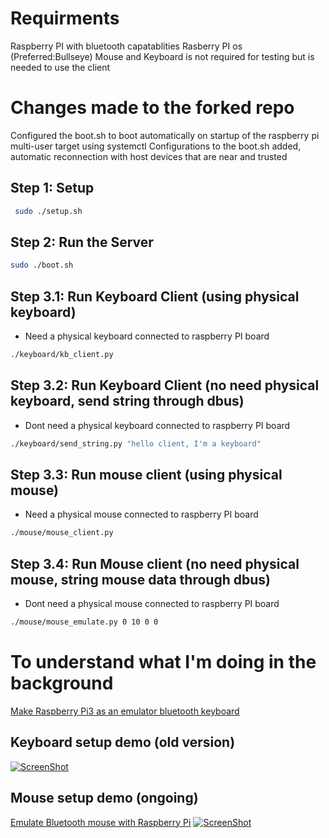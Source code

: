 # Requirments
Raspberry PI with bluetooth capatablities
Rasberry PI os (Preferred:Bullseye)
Mouse and Keyboard is not required for testing but is needed to use the client

# Changes made to the forked repo
Configured the boot.sh to boot automatically on startup of the raspberry pi multi-user target using systemctl
Configurations to the boot.sh added, automatic reconnection with host devices that are near and trusted

## Step 1: Setup 

```bash
 sudo ./setup.sh
```
 
 
## Step 2: Run the Server

```bash
sudo ./boot.sh
```

## Step 3.1: Run Keyboard Client (using physical keyboard)

- Need a physical keyboard connected to raspberry PI board

```bash
./keyboard/kb_client.py
```

## Step 3.2: Run Keyboard Client (no need physical keyboard, send string through dbus)

- Dont need a physical keyboard connected to raspberry PI board

```bash
./keyboard/send_string.py "hello client, I'm a keyboard"
```

## Step 3.3: Run mouse client (using physical mouse)

- Need a physical mouse connected to raspberry PI board
```bash
./mouse/mouse_client.py
```

## Step 3.4: Run Mouse client (no need physical mouse, string mouse data through dbus)

- Dont need a physical mouse connected to raspberry PI board
```bash
./mouse/mouse_emulate.py 0 10 0 0
```

# To understand what I'm doing in the background 
[Make Raspberry Pi3 as an emulator bluetooth keyboard](https://thanhle.me/make-raspberry-pi3-as-an-emulator-bluetooth-keyboard/)

## Keyboard setup demo (old version)

 [![ScreenShot](https://i0.wp.com/thanhle.me/wp-content/uploads/2020/02/bluetooth_mouse_emulate_on_ra%CC%81pberry.jpg)](https://www.youtube.com/watch?v=fFpIvjS4AXs)

## Mouse setup demo (ongoing)
[Emulate Bluetooth mouse with Raspberry Pi](https://thanhle.me/emulate-bluetooth-mouse-with-raspberry-pi/)
[![ScreenShot](https://i0.wp.com/thanhle.me/wp-content/uploads/2020/08/bluetooth_mouse_emulation_on_raspberry.jpg)](https://www.youtube.com/watch?v=fFpIvjS4AXs)
